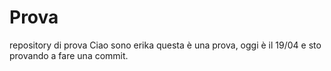 # Prova
repository di prova
Ciao sono erika
questa è una prova, oggi è il 19/04 e sto provando a fare una commit.
